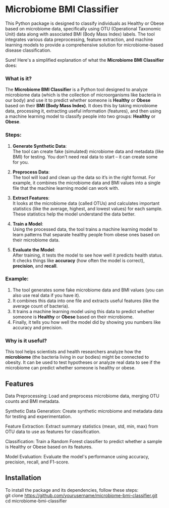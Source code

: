 # Microbiome BMI Classifier
This Python package is designed to classify individuals as Healthy or Obese based on microbiome data, specifically using OTU (Operational Taxonomic Unit) data along with associated BMI (Body Mass Index) labels. The tool integrates various data preprocessing, feature extraction, and machine learning models to provide a comprehensive solution for microbiome-based disease classification.

Sure! Here's a simplified explanation of what the **Microbiome BMI Classifier** does:

### What is it?

The **Microbiome BMI Classifier** is a Python tool designed to analyze microbiome data (which is the collection of microorganisms like bacteria in our body) and use it to predict whether someone is **Healthy** or **Obese** based on their **BMI (Body Mass Index)**. It does this by taking microbiome data, processing it, extracting useful information (features), and then using a machine learning model to classify people into two groups: **Healthy** or **Obese**.

### Steps:

1. **Generate Synthetic Data**:  
   The tool can create fake (simulated) microbiome data and metadata (like BMI) for testing. You don't need real data to start – it can create some for you.

2. **Preprocess Data**:  
   The tool will load and clean up the data so it’s in the right format. For example, it combines the microbiome data and BMI values into a single file that the machine learning model can work with.

3. **Extract Features**:  
   It looks at the microbiome data (called OTUs) and calculates important statistics (like the average, highest, and lowest values) for each sample. These statistics help the model understand the data better.

4. **Train a Model**:  
   Using the processed data, the tool trains a machine learning model to learn patterns that separate healthy people from obese ones based on their microbiome data.

5. **Evaluate the Model**:  
   After training, it tests the model to see how well it predicts health status. It checks things like **accuracy** (how often the model is correct), **precision**, and **recall**.

### Example:

1. The tool generates some fake microbiome data and BMI values (you can also use real data if you have it).
2. It combines this data into one file and extracts useful features (like the average count of bacteria).
3. It trains a machine learning model using this data to predict whether someone is **Healthy** or **Obese** based on their microbiome.
4. Finally, it tells you how well the model did by showing you numbers like accuracy and precision.

### Why is it useful?

This tool helps scientists and health researchers analyze how the **microbiome** (the bacteria living in our bodies) might be connected to obesity. It can be used to test hypotheses or analyze real data to see if the microbiome can predict whether someone is healthy or obese.

## Features
Data Preprocessing: Load and preprocess microbiome data, merging OTU counts and BMI metadata.

Synthetic Data Generation: Create synthetic microbiome and metadata data for testing and experimentation.

Feature Extraction: Extract summary statistics (mean, std, min, max) from OTU data to use as features for classification.

Classification: Train a Random Forest classifier to predict whether a sample is Healthy or Obese based on its features.

Model Evaluation: Evaluate the model's performance using accuracy, precision, recall, and F1-score.

## Installation
To install the package and its dependencies, follow these steps:  
git clone https://github.com/yourusername/microbiome-bmi-classifier.git  
cd microbiome-bmi-classifier

